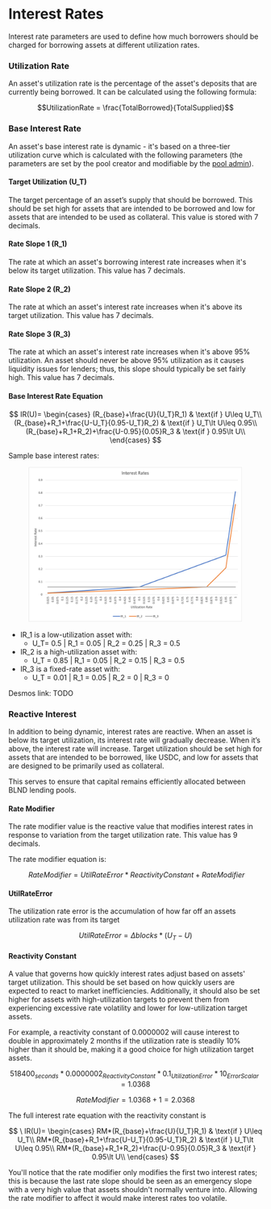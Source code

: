 # Interest Rates

Interest rate parameters are used to define how much borrowers should be charged for borrowing assets at different utilization rates.

### Utilization Rate

An asset's utilization rate is the percentage of the asset's deposits that are currently being borrowed. It can be calculated using the following formula:

$$UtilizationRate = \frac{TotalBorrowed}{TotalSupplied}$$

### Base Interest Rate

An asset's base interest rate is dynamic - it's based on a three-tier utilization curve which is calculated with the following parameters (the parameters are set by the pool creator and modifiable by the [pool admin](../pool-management.md#pool-admin)).

#### Target Utilization (U\_T)

The target percentage of an asset’s supply that should be borrowed. This should be set high for assets that are intended to be borrowed and low for assets that are intended to be used as collateral. This value is stored with 7 decimals.

#### Rate Slope 1 (R\_1)

The rate at which an asset's borrowing interest rate increases when it's below its target utilization. This value has 7 decimals.

#### Rate Slope 2 (R\_2)

The rate at which an asset's interest rate increases when it's above its target utilization. This value has 7 decimals.

#### Rate Slope 3 (R\_3)

The rate at which an asset's interest rate increases when it's above 95% utilization. An asset should never be above 95% utilization as it causes liquidity issues for lenders; thus, this slope should typically be set fairly high. This value has 7 decimals.

#### Base Interest Rate Equation

$$
IR(U)= \begin{cases} (R_{base}+\frac{U}{U_T}R_1) & \text{if } U\leq U_T\\ (R_{base}+R_1+\frac{U-U_T}{0.95-U_T}R_2) & \text{if } U_T\lt U\leq 0.95\\ (R_{base}+R_1+R_2)+\frac{U-0.95}{0.05}R_3 & \text{if } 0.95\lt U\\ \end{cases}
$$

Sample base interest rates:

<figure><img src="../../.gitbook/assets/interest rates (1).png" alt=""><figcaption></figcaption></figure>

* IR\_1 is a low-utilization asset with:&#x20;
  * U\_T= 0.5 | R\_1 = 0.05 | R\_2 = 0.25 | R\_3 = 0.5
* IR\_2 is a high-utilization asset with:
  * U\_T = 0.85 | R\_1 = 0.05 | R\_2 = 0.15 | R\_3 = 0.5
* IR\_3 is a fixed-rate asset with:
  * U\_T = 0.01 | R\_1 = 0.05 | R\_2 = 0 | R\_3 = 0

Desmos link: TODO

### Reactive Interest&#x20;

In addition to being dynamic, interest rates are reactive. When an asset is below its target utilization, its interest rate will gradually decrease. When it’s above, the interest rate will increase. Target utilization should be set high for assets that are intended to be borrowed, like USDC, and low for assets that are designed to be primarily used as collateral.

This serves to ensure that capital remains efficiently allocated between BLND lending pools.

#### Rate Modifier

The rate modifier value is the reactive value that modifies interest rates in response to variation from the target utilization rate. This value has 9 decimals.

The rate modifier equation is:

$$
\ Rate Modifier = Util Rate Error * Reactivity Constant + Rate Modifier
$$

#### UtilRateError

The utilization rate error is the accumulation of how far off an assets utilization rate was from its target

$$
Util Rate Error = \Delta blocks * (U_T-U)
$$

#### Reactivity Constant

A value that governs how quickly interest rates adjust based on assets' target utilization. This should be set based on how quickly users are expected to react to market inefficiencies. Additionally, it should also be set higher for assets with high-utilization targets to prevent them from experiencing excessive rate volatility and lower for low-utilization target assets.

For example, a reactivity constant of 0.0000002 will cause interest to double in approximately 2 months if the utilization rate is steadily 10% higher than it should be, making it a good choice for high utilization target assets.

$$518400_{seconds}*0.0000002_{ReactivityConstant}*0.1_{UtilizationError}*10_{ErrorScalar}=1.0368$$

$$RateModifier = 1.0368 + 1=2.0368$$

The full interest rate equation with the reactivity constant is

$$
\ IR(U)= \begin{cases} RM*(R_{base}+\frac{U}{U_T}R_1) & \text{if } U\leq U_T\\ RM*(R_{base}+R_1+\frac{U-U_T}{0.95-U_T}R_2) & \text{if } U_T\lt U\leq 0.95\\ RM*(R_{base}+R_1+R_2)+\frac{U-0.95}{0.05}R_3 & \text{if } 0.95\lt U\\ \end{cases}
$$

You'll notice that the rate modifier only modifies the first two interest rates; this is because the last rate slope should be seen as an emergency slope with a very high value that assets shouldn't normally venture into. Allowing the rate modifier to affect it would make interest rates too volatile.
